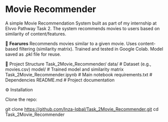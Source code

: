 # Movie Recommender 


A simple Movie Recommendation System built as part of my internship  at Elvvo Pathway Task 2.
The system recommends movies to users based on similarity of content/features.

🚀 **Fearures**
Recommends movies similar to a given movie.
Uses content-based filtering (similarity matrix).
Trained and tested in Google Colab.
Model saved as .pkl file for reuse.

📂 Project Structure
Task_2Movie_Recommender/
data/                # Dataset (e.g., movies.csv)
model/               # Trained model and similarity matrix
Task_2Movie_Recommender.ipynb   # Main notebook
requirements.txt     # Dependencies
 README.md            # Project documentation

⚙️ Installation

Clone the repo:

git clone https://github.com/Inza-Iqbal/Task_2Movie_Recommender.git
cd Task_2Movie_Recommender
